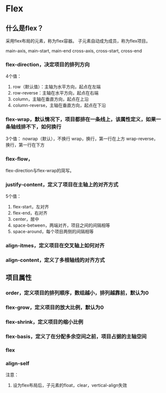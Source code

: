# Flex

## 什么是flex？

采用flex布局的元素，称为flex容器。
子元素自动成为成员，称为flex项目。

main-axis, main-start, main-end
cross-axis, cross-start, cross-end

### flex-direction，决定项目的排列方向

4个值：
1. row（默认值）：主轴为水平方向，起点在左端
2. row-reverse：主轴在水平方向，起点在右端
3. column，主轴在垂直方向，起点在上沿
4. column-reverse，主轴在垂直方向，起点在下沿


### flex-wrap，默认情况下，项目都排在一条线上，该属性定义，如果一条轴线排不下，如何换行

3个值：
nowrap（默认），不换行
wrap，换行，第一行在上方
wrap-reverse，换行，第一行在下方

### flex-flow，

flex-direction与flex-wrap的简写。

### justify-content，定义了项目在主轴上的对齐方式

5个值：
1. flex-start，左对齐
2. flex-end，右对齐
3. center，居中
4. space-between，两端对齐，项目之间的间隔相等
5. space-around，每个项目两侧的间隔相等


### align-itmes，定义项目在交叉轴上如何对齐

### align-content，定义了多根轴线的对齐方式

## 项目属性

### order，定义项目的排列顺序，数组越小，排列越靠前，默认为0

### flex-grow，定义项目的放大比例，默认为0

### flex-shrink，定义项目的缩小比例

### flex-basis，定义了在分配多余空间之前，项目占据的主轴空间

### flex

### align-self


注意：
1. 设为flex布局后，子元素的float，clear，vertical-align失效



